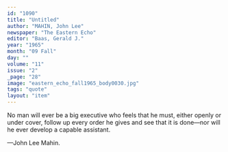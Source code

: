 ```yaml
---
id: "1090"
title: "Untitled"
author: "MAHIN, John Lee"
newspaper: "The Eastern Echo"
editor: "Baas, Gerald J."
year: "1965"
month: "09 Fall"
day: ""
volume: "11"
issue: "2"
_page: "28"
image: "eastern_echo_fall1965_body0030.jpg"
tags: "quote"
layout: "item"
---
```

No man will ever be a big executive who feels that
he must, either openly or under cover, follow up every
order he gives and see that it is done—nor will he ever
develop a capable assistant.

—John Lee Mahin.

